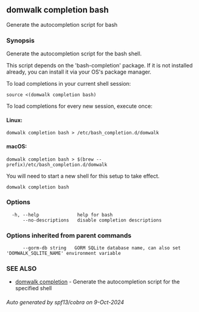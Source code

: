 ## domwalk completion bash

Generate the autocompletion script for bash

### Synopsis

Generate the autocompletion script for the bash shell.

This script depends on the 'bash-completion' package.
If it is not installed already, you can install it via your OS's package manager.

To load completions in your current shell session:

	source <(domwalk completion bash)

To load completions for every new session, execute once:

#### Linux:

	domwalk completion bash > /etc/bash_completion.d/domwalk

#### macOS:

	domwalk completion bash > $(brew --prefix)/etc/bash_completion.d/domwalk

You will need to start a new shell for this setup to take effect.


```
domwalk completion bash
```

### Options

```
  -h, --help              help for bash
      --no-descriptions   disable completion descriptions
```

### Options inherited from parent commands

```
      --gorm-db string   GORM SQLite database name, can also set 'DOMWALK_SQLITE_NAME' environment variable
```

### SEE ALSO

* [domwalk completion](domwalk_completion.md)	 - Generate the autocompletion script for the specified shell

###### Auto generated by spf13/cobra on 9-Oct-2024
